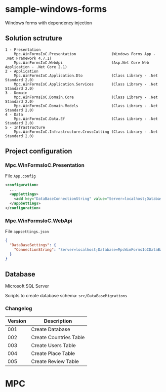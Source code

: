 # sample-windows-forms
Windows forms with dependency injection

## Solution sctruture

```text
1 - Presentation
    Mpc.WinFormsIoC.Presentation                (Windows Forms App - .Net Framework 4.7.1)
    Mpc.WinFormsIoC.WebApi                      (Asp.Net Core Web Application - .Net Core 2.1)
2 - Application
    Mpc.WinFormsIoC.Application.Dto             (Class Library - .Net Standard 2.0)
    Mpc.WinFormsIoC.Application.Services        (Class Library - .Net Standard 2.0)
3 - Domain
    Mpc.WinFormsIoC.Domain.Core                 (Class Library - .Net Standard 2.0)
    Mpc.WinFormsIoC.Domain.Models               (Class Library - .Net Standard 2.0)
4 - Data
    Mpc.WinFormsIoC.Data.Ef                     (Class Library - .Net Standard 2.0)
5 - Infrastructure
    Mpc.WinFormsIoC.Infrastructure.CrossCutting (Class Library - .Net Standard 2.0)
```

## Project configuration

### Mpc.WinFormsIoC.Presentation

File `App.config`

```xml
<configuration>
  ...
  <appSettings>
    <add key="DataBaseConnectionString" value="Server=localhost;Database=MpcWinFormsIoCDataBase;User Id=MpcWinFormsIoCUser;Password=Mpc123" />
  </appSettings>
</configuration>
```

### Mpc.WinFormsIoC.WebApi

File `appsettings.json`

```json
{
  "DataBaseSettings": {
    "ConnectionString": "Server=localhost;Database=MpcWinFormsIoCDataBase;User Id=MpcWinFormsIoCUser;Password=Mpc123"
  }
}
```

## Database

Microsoft SQL Server

Scripts to create database schema: `src/DataBaseMigrations`

### Changelog

| Version | Description                                   |
| --------| --------------------------------------------- |
| 001     | Create Database                               |
| 002     | Create Countries Table                        |
| 003     | Create Users Table                            |
| 004     | Create Place Table                            |
| 005     | Create Review Table                           |
# MPC
